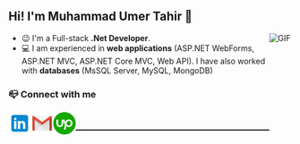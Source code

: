 ### <h2>Hi! I'm Muhammad Umer Tahir 👋</h2>

<p>
  <animated-image data-catalyst="" style="float: right;">
    <a target="_blank" rel="noopener noreferrer" href="https://github.com/umeransari1" data-target="animated-image.originalLink"><img align="right" alt="GIF" height="250px" src="https://camo.githubusercontent.com/bbcfde48a6cc6582e3c4d1646ffc632f255a1f2e223d27d1e648ecb86ad516c0/68747470733a2f2f6d656469612e67697068792e636f6d2f6d656469612f6475334a336358797a686a3735494f6776412f736f757263652e676966" data-canonical-src="https://media.giphy.com/media/du3J3cXyzhj75IOgvA/source.gif" style="max-width: 100%; display: inline-block;" data-target="animated-image.originalImage"></a>
  </animated-image>
</p>

<ul>
  <li>😉 I'm a Full-stack <b>.Net Developer</b>. </li>
  <li>💻 I am experienced in <b>web applications</b> (ASP.NET WebForms, ASP.NET MVC, ASP.NET Core MVC, Web API). I have also worked with <b>databases</b> (MsSQL Server, MySQL, MongoDB) </li>
</ul>

### 📪 Connect with me
<p>
<a href="https://www.linkedin.com/in/muhammadumertahir/">
  <img align="left" title="Muhammad Umer Tahir | LinkedIn" width="40px" src="https://raw.githubusercontent.com/umeransari1/umeransari1/main/Icons/linkedin.png" style="max-width: 100%;">
</a>
<a href="mailto:umert3572@gmail.com">
  <img align="left" title="Muhammad Umer Tahir | Gmail" width="40px" src="https://raw.githubusercontent.com/umeransari1/umeransari1/main/Icons/gmail.png" style="max-width: 100%;">
</a>
<a href="https://www.upwork.com/freelancers/~012540494c524c675c">
  <img align="left" title="Muhammad Umer Tahir | Upwork" width="40px" src="https://raw.githubusercontent.com/umeransari1/umeransari1/main/Icons/upwork.png" style="max-width: 100%;">
</a>
</p>

<br/>
<hr style="height:2px;" />

